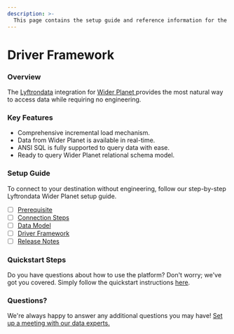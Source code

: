 ```yaml
---
description: >-
  This page contains the setup guide and reference information for the Wider Planet source connector.
---
```


# Driver Framework

### Overview

The [Lyftrondata](https://www.lyftrondata.com/) integration for [Wider Planet](https://www.lyftrondata.com/integration/wider-planet/)[ ](https://www.lyftrondata.com/integration/wider-planet/)provides the most natural way to access data while requiring no engineering.

### Key Features

* Comprehensive incremental load mechanism.
* Data from Wider Planet is available in real-time.&#x20;
* ANSI SQL is fully supported to query data with ease.
* Ready to query Wider Planet relational schema model.

### Setup Guide

To connect to your destination without engineering, follow our step-by-step Lyftrondata Wider Planet setup guide.

* [ ] [Prerequisite](../../marketing-analytics/wider-planet/prerequisite.md)
* [ ] [Connection Steps](../../marketing-analytics/wider-planet/connection-steps.md)
* [ ] [Data Model](../../marketing-analytics/wider-planet/data-model/)
* [ ] [Driver Framework](../../marketing-analytics/wider-planet/driver-framework/)
* [ ] [Release Notes](../../marketing-analytics/wider-planet/release-notes.md)

### Quickstart Steps

Do you have questions about how to use the platform? Don't worry; we've got you covered. Simply follow the quickstart instructions [here](../../../quickstart-steps.md).

### Questions? <a href="#questions" id="questions"></a>

We're always happy to answer any additional questions you may have! [Set up a meeting with our data experts.](https://www.lyftrondata.com/book-a-meeting/)


